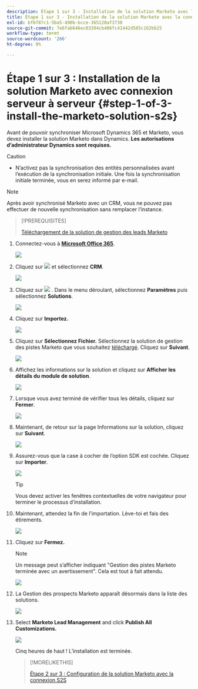 ```yaml
---
description: Étape 1 sur 3 - Installation de la solution Marketo avec la connexion serveur à serveur - Documents Marketo - Documentation du produit
title: Étape 1 sur 3 - Installation de la solution Marketo avec la connexion serveur à serveur
exl-id: bf6f87c1-5ba5-490b-bcce-365120af3730
source-git-commit: 7e6fab646ec03394cb406fc41442d585c162bb25
workflow-type: tm+mt
source-wordcount: '266'
ht-degree: 0%

---
```


# Étape 1 sur 3 : Installation de la solution Marketo avec connexion serveur à serveur {#step-1-of-3-install-the-marketo-solution-s2s}

Avant de pouvoir synchroniser Microsoft Dynamics 365 et Marketo, vous devez installer la solution Marketo dans Dynamics. **Les autorisations d’administrateur Dynamics sont requises.**

>[!CAUTION]
>
>* N’activez pas la synchronisation des entités personnalisées avant l’exécution de la synchronisation initiale. Une fois la synchronisation initiale terminée, vous en serez informé par e-mail.


>[!NOTE]
>
>Après avoir synchronisé Marketo avec un CRM, vous ne pouvez pas effectuer de nouvelle synchronisation sans remplacer l’instance.

>[!PREREQUISITES]
>
>[Téléchargement de la solution de gestion des leads Marketo](/help/marketo/product-docs/crm-sync/microsoft-dynamics-sync/sync-setup/download-the-marketo-lead-management-solution.md)

1. Connectez-vous à **[Microsoft Office 365](https://login.microsoftonline.com/)**.

   ![](assets/image2015-3-16-15-3a58-3a55.png)

1. Cliquez sur ![](assets/image2015-3-16-16-3a1-3a13.png) et sélectionnez **CRM**.

   ![](assets/image2015-3-16-16-3a0-3a10.png)

1. Cliquez sur ![](assets/image2015-5-13-10-3a5-3a8.png) . Dans le menu déroulant, sélectionnez **Paramètres** puis sélectionnez **Solutions**.

   ![](assets/image2015-5-13-10-3a4-3a1.png)

1. Cliquez sur **Importez.**

   ![](assets/image2015-3-19-8-3a34-3a8.png)

1. Cliquez sur **Sélectionnez Fichier.** Sélectionnez la solution de gestion des pistes Marketo que vous souhaitez [téléchargé](/help/marketo/product-docs/crm-sync/microsoft-dynamics-sync/sync-setup/download-the-marketo-lead-management-solution.md). Cliquez sur **Suivant**.

   ![](assets/image2015-10-9-14-3a44-3a14.png)

1. Affichez les informations sur la solution et cliquez sur **Afficher les détails du module de solution**.

   ![](assets/image2015-10-9-15-3a4-3a16.png)

1. Lorsque vous avez terminé de vérifier tous les détails, cliquez sur **Fermer**.

   ![](assets/image2015-10-9-14-3a57-3a3.png)

1. Maintenant, de retour sur la page Informations sur la solution, cliquez sur **Suivant**.

   ![](assets/image2015-10-9-14-3a59-3a24.png)

1. Assurez-vous que la case à cocher de l’option SDK est cochée. Cliquez sur **Importer**.

   ![](assets/image2015-10-9-15-3a7-3a12.png)

   >[!TIP]
   >
   >Vous devez activer les fenêtres contextuelles de votre navigateur pour terminer le processus d’installation.

1. Maintenant, attendez la fin de l’importation. Lève-toi et fais des étirements.

   ![](assets/image2015-3-11-11-3a34-3a9.png)

1. Cliquez sur **Fermez.**

   >[!NOTE]
   >
   >Un message peut s’afficher indiquant &quot;Gestion des pistes Marketo terminée avec un avertissement&quot;. Cela est tout à fait attendu.

   ![](assets/image2015-3-13-9-3a54-3a39.png)

1. La Gestion des prospects Marketo apparaît désormais dans la liste des solutions.

   ![](assets/image2015-3-19-8-3a40-3a38.png)

1. Select **Marketo Lead Management** and click **Publish All Customizations.**

   ![](assets/image2015-3-19-8-3a41-3a21.png)

   Cinq heures de haut ! L’installation est terminée.

   >[!MORELIKETHIS]
   >
   >[Étape 2 sur 3 : Configuration de la solution Marketo avec la connexion S2S](/help/marketo/product-docs/crm-sync/microsoft-dynamics-sync/sync-setup/microsoft-dynamics-365-with-s2s-connection/step-2-of-3-set-up.md)
